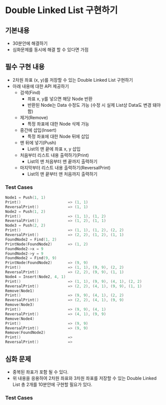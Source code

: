 # Double Linked List 구현하기
## 기본내용
- 30분안에 해결하기
- 심화문제를 동시에 해결 할 수 있다면 가점

## 필수 구현 내용
- 2차원 좌표 (x, y)를 저장할 수 있는 Double Linked List 구현하기
- 아래 내용에 대한 API 제공하기
  - 검색(Find)
    - 좌표 x, y를 넣으면 해당 Node 반환
    - 반환된 Node는 Data 수정도 가능 (수정 시 실제 List상 Data도 변경 돼야함)
  - 제거(Remove)
    - 특정 좌표에 대한 Node 삭제 가능
  - 중간에 삽입(Insert)
    - 특정 좌표에 대한 Node 뒤에 삽입
  - 맨 뒤에 넣기(Push)
    - List의 맨 끝에 좌표 x, y 삽입
  - 처음부터 리스트 내용 출력하기(Print)
    - List의 맨 처음부터 맨 끝까지 출력하기
  - 마지막부터 리스트 내용 출력하기(ReversalPrint)
    - List의 맨 끝부터 맨 처음까지 출력하기

### Test Cases
```cpp
Node1 = Push(1, 1)
Print()                     => (1, 1)
ReversalPrint()             => (1, 1)
Node2 = Push(1, 2)
Print()                     => (1, 1), (1, 2)
ReversalPrint()             => (1, 2), (1, 1)
Node3 = Push(2, 2)
Print()                     => (1, 1), (1, 2), (2, 2)
ReversalPrint()             => (2, 2), (1, 2), (1, 1)
FoundNode2 = Find(1, 2)
PrintNode(FoundNode2)       => (1, 2)
FoundNode2->x = 9
FoundNode2->y = 9
FoundNode2 = Find(9, 9)
PrintNode(FoundNode2)       => (9, 9)
Print()                     => (1, 1), (9, 9), (2, 2)
ReversalPrint()             => (2, 2), (9, 9), (1, 1)
Node4 = Insert(Node2, 4, 1)
Print()                     => (1, 1), (9, 9), (4, 1), (2, 2)
ReversalPrint()             => (2, 2), (4, 1), (9, 9), (1, 1)
Remove(Node1)
Print()                     => (9, 9), (4, 1), (2, 2)
ReversalPrint()             => (2, 2), (4, 1), (9, 9)
Remove(Node3)
Print()                     => (9, 9), (4, 1)
ReversalPrint()             => (4, 1), (9, 9)
Remove(Node4)
Print()                     => (9, 9)
ReversalPrint()             => (9, 9)
Remove(FoundNode2)
Print()                     => 
ReversalPrint()             => 
```


## 심화 문제
- 중복된 좌표가 포함 될 수 있다.
- 위 내용을 응용하여 2차원 좌표와 3차원 좌표를 저장할 수 있는 Double Linked List 총 2개를 10분안에 구현할 필요가 있다.

### Test Cases